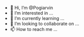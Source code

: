- 👋 Hi, I’m @Pogiarvin
- 👀 I’m interested in ...
- 🌱 I’m currently learning ...
- 💞️ I’m looking to collaborate on ...
- 📫 How to reach me ...

<!---
Pogiarvin/Pogiarvin is a ✨ special ✨ repository because its `README.md` (this file) appears on your GitHub profile.
You can click the Preview link to take a look at your changes.
--->
